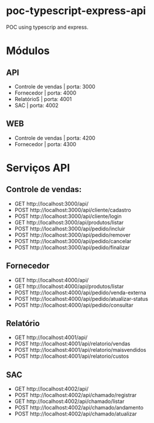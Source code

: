 # poc-typescript-express-api
POC using typescrip and express.

# Módulos 

## API
* Controle de vendas    | porta: 3000
* Fornecedor            | porta: 4000
* RelatórioS            | porta: 4001
* SAC                   | porta: 4002
## WEB
* Controle de vendas    | porta: 4200
* Fornecedor            | porta: 4300

# Serviços API

## Controle de vendas:
* GET  http://localhost:3000/api/
* POST http://localhost:3000/api/cliente/cadastro
* POST http://localhost:3000/api/cliente/login
* GET  http://localhost:3000/api/produtos/listar
* POST http://localhost:3000/api/pedido/incluir
* POST http://localhost:3000/api/pedido/remover
* POST http://localhost:3000/api/pedido/cancelar
* POST http://localhost:3000/api/pedido/finalizar

## Fornecedor
* GET  http://localhost:4000/api/
* GET  http://localhost:4000/api/produtos/listar
* POST http://localhost:4000/api/pedido/venda-externa
* POST http://localhost:4000/api/pedido/atualizar-status
* POST http://localhost:4000/api/pedido/consultar

## Relatório
* GET  http://localhost:4001/api/
* POST http://localhost:4001/api/relatorio/vendas
* POST http://localhost:4001/api/relatorio/maisvendidos
* POST http://localhost:4001/api/relatorio/custos

## SAC
* GET  http://localhost:4002/api/
* POST http://localhost:4002/api/chamado/registrar
* GET  http://localhost:4002/api/chamado/listar
* POST http://localhost:4002/api/chamado/andamento
* POST http://localhost:4002/api/chamado/atualizar
